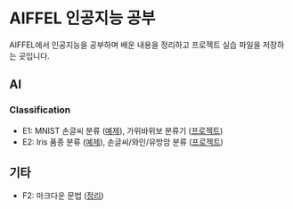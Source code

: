 # AIFFEL 인공지능 공부
AIFFEL에서 인공지능을 공부하며 배운 내용을 정리하고 프로젝트 실습 파일을 저장하는 곳입니다.

## AI
### Classification
- E1: MNIST 손글씨 분류 ([예제](https://github.com/kec0130/AIFFEL-project/blob/master/E1_classification_mnist.ipynb)), 가위바위보 분류기 ([프로젝트](https://github.com/kec0130/AIFFEL-project/blob/master/E1_rock_scissor_paper.ipynb))
- E2: Iris 품종 분류 ([예제](https://github.com/kec0130/AIFFEL-project/blob/master/E2_classification_iris.ipynb)), 손글씨/와인/유방암 분류 ([프로젝트](https://github.com/kec0130/AIFFEL-project/blob/master/E2_classification.ipynb))

## 기타
- F2: 마크다운 문법 ([정리](https://github.com/kec0130/AIFFEL-project/blob/master/F2_markdown.ipynb))